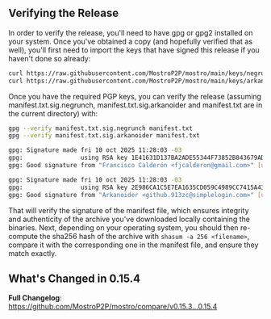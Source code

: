 ## Verifying the Release
In order to verify the release, you'll need to have gpg or gpg2 installed on your system. Once you've obtained a copy (and hopefully verified that as well), you'll first need to import the keys that have signed this release if you haven't done so already:
```bash
curl https://raw.githubusercontent.com/MostroP2P/mostro/main/keys/negrunch.asc | gpg --import
curl https://raw.githubusercontent.com/MostroP2P/mostro/main/keys/arkanoider.asc | gpg --import
```
Once you have the required PGP keys, you can verify the release (assuming manifest.txt.sig.negrunch, manifest.txt.sig.arkanoider and manifest.txt are in the current directory) with:
```bash
gpg --verify manifest.txt.sig.negrunch manifest.txt
gpg --verify manifest.txt.sig.arkanoider manifest.txt

gpg: Signature made fri 10 oct 2025 11:28:03 -03
gpg:                using RSA key 1E41631D137BA2ADE55344F73852B843679AD6F0
gpg: Good signature from "Francisco Calderón <fjcalderon@gmail.com>" [ultimate]

gpg: Signature made fri 10 oct 2025 11:28:03 -03
gpg:                using RSA key 2E986CA1C5E7EA1635CD059C4989CC7415A43AEC
gpg: Good signature from "Arkanoider <github.913zc@simplelogin.com>" [ultimate]

```
That will verify the signature of the manifest file, which ensures integrity and authenticity of the archive you've downloaded locally containing the binaries. Next, depending on your operating system, you should then re-compute the sha256 hash of the archive with `shasum -a 256 <filename>`, compare it with the corresponding one in the manifest file, and ensure they match exactly.


## What's Changed in 0.15.4

**Full Changelog**: https://github.com/MostroP2P/mostro/compare/v0.15.3...0.15.4

<!-- generated by git-cliff -->
